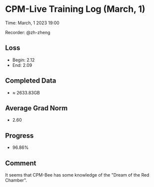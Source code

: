 
# CPM-Live Training Log (March, 1)

Time: March, 1 2023 19:00

Recorder: @zh-zheng

## Loss
- Begin: 2.12
- End: 2.09
	
## Completed Data
- $\approx$ 2633.83GB

## Average Grad Norm
- 2.60

## Progress
- 96.86%

## Comment

It seems that CPM-Bee has some knowledge of the "Dream of the Red Chamber".
